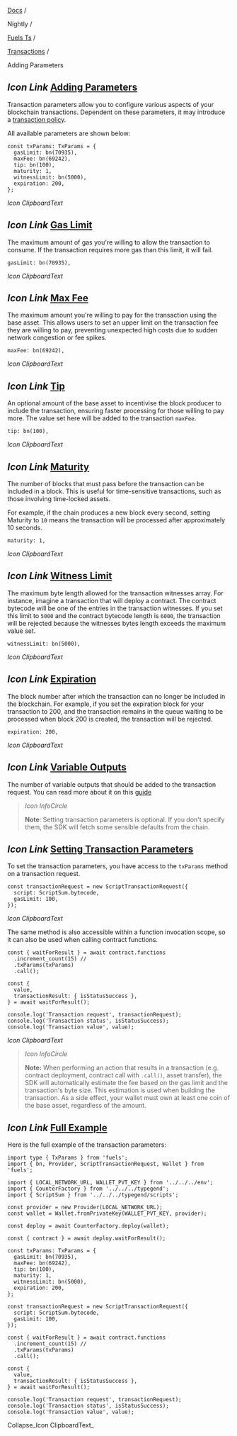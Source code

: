 [Docs](https://docs.fuel.network/) /

Nightly  /

[Fuels Ts](https://docs.fuel.network/docs/nightly/fuels-ts/) /

[Transactions](https://docs.fuel.network/docs/nightly/fuels-ts/transactions/) /

Adding Parameters

## _Icon Link_ [Adding Parameters](https://docs.fuel.network/docs/nightly/fuels-ts/transactions/adding-parameters/\#adding-parameters)

Transaction parameters allow you to configure various aspects of your blockchain transactions. Dependent on these parameters, it may introduce a [transaction policy](https://docs.fuel.network/docs/nightly/fuels-ts/transactions/adding-policies/).

All available parameters are shown below:

```fuel_Box fuel_Box-idXKMmm-css
const txParams: TxParams = {
  gasLimit: bn(70935),
  maxFee: bn(69242),
  tip: bn(100),
  maturity: 1,
  witnessLimit: bn(5000),
  expiration: 200,
};
```

_Icon ClipboardText_

## _Icon Link_ [Gas Limit](https://docs.fuel.network/docs/nightly/fuels-ts/transactions/adding-parameters/\#gas-limit)

The maximum amount of gas you're willing to allow the transaction to consume. If the transaction requires more gas than this limit, it will fail.

```fuel_Box fuel_Box-idXKMmm-css
gasLimit: bn(70935),
```

_Icon ClipboardText_

## _Icon Link_ [Max Fee](https://docs.fuel.network/docs/nightly/fuels-ts/transactions/adding-parameters/\#max-fee)

The maximum amount you're willing to pay for the transaction using the base asset. This allows users to set an upper limit on the transaction fee they are willing to pay, preventing unexpected high costs due to sudden network congestion or fee spikes.

```fuel_Box fuel_Box-idXKMmm-css
maxFee: bn(69242),
```

_Icon ClipboardText_

## _Icon Link_ [Tip](https://docs.fuel.network/docs/nightly/fuels-ts/transactions/adding-parameters/\#tip)

An optional amount of the base asset to incentivise the block producer to include the transaction, ensuring faster processing for those willing to pay more. The value set here will be added to the transaction `maxFee`.

```fuel_Box fuel_Box-idXKMmm-css
tip: bn(100),
```

_Icon ClipboardText_

## _Icon Link_ [Maturity](https://docs.fuel.network/docs/nightly/fuels-ts/transactions/adding-parameters/\#maturity)

The number of blocks that must pass before the transaction can be included in a block. This is useful for time-sensitive transactions, such as those involving time-locked assets.

For example, if the chain produces a new block every second, setting Maturity to `10` means the transaction will be processed after approximately 10 seconds.

```fuel_Box fuel_Box-idXKMmm-css
maturity: 1,
```

_Icon ClipboardText_

## _Icon Link_ [Witness Limit](https://docs.fuel.network/docs/nightly/fuels-ts/transactions/adding-parameters/\#witness-limit)

The maximum byte length allowed for the transaction witnesses array. For instance, imagine a transaction that will deploy a contract. The contract bytecode will be one of the entries in the transaction witnesses. If you set this limit to `5000` and the contract bytecode length is `6000`, the transaction will be rejected because the witnesses bytes length exceeds the maximum value set.

```fuel_Box fuel_Box-idXKMmm-css
witnessLimit: bn(5000),
```

_Icon ClipboardText_

## _Icon Link_ [Expiration](https://docs.fuel.network/docs/nightly/fuels-ts/transactions/adding-parameters/\#expiration)

The block number after which the transaction can no longer be included in the blockchain. For example, if you set the expiration block for your transaction to 200, and the transaction remains in the queue waiting to be processed when block 200 is created, the transaction will be rejected.

```fuel_Box fuel_Box-idXKMmm-css
expiration: 200,
```

_Icon ClipboardText_

## _Icon Link_ [Variable Outputs](https://docs.fuel.network/docs/nightly/fuels-ts/transactions/adding-parameters/\#variable-outputs)

The number of variable outputs that should be added to the transaction request. You can read more about it on this [guide](https://docs.fuel.network/docs/nightly/fuels-ts/contracts/variable-outputs/)

> _Icon InfoCircle_
>
> **Note**: Setting transaction parameters is optional. If you don't specify them, the SDK will fetch some sensible defaults from the chain.

## _Icon Link_ [Setting Transaction Parameters](https://docs.fuel.network/docs/nightly/fuels-ts/transactions/adding-parameters/\#setting-transaction-parameters)

To set the transaction parameters, you have access to the `txParams` method on a transaction request.

```fuel_Box fuel_Box-idXKMmm-css
const transactionRequest = new ScriptTransactionRequest({
  script: ScriptSum.bytecode,
  gasLimit: 100,
});
```

_Icon ClipboardText_

The same method is also accessible within a function invocation scope, so it can also be used when calling contract functions.

```fuel_Box fuel_Box-idXKMmm-css
const { waitForResult } = await contract.functions
  .increment_count(15) //
  .txParams(txParams)
  .call();

const {
  value,
  transactionResult: { isStatusSuccess },
} = await waitForResult();

console.log('Transaction request', transactionRequest);
console.log('Transaction status', isStatusSuccess);
console.log('Transaction value', value);

```

_Icon ClipboardText_

> _Icon InfoCircle_
>
> **Note:** When performing an action that results in a transaction (e.g. contract deployment, contract call with `.call()`, asset transfer), the SDK will automatically estimate the fee based on the gas limit and the transaction's byte size. This estimation is used when building the transaction. As a side effect, your wallet must own at least one coin of the base asset, regardless of the amount.

## _Icon Link_ [Full Example](https://docs.fuel.network/docs/nightly/fuels-ts/transactions/adding-parameters/\#full-example)

Here is the full example of the transaction parameters:

```fuel_Box fuel_Box-idXKMmm-css
import type { TxParams } from 'fuels';
import { bn, Provider, ScriptTransactionRequest, Wallet } from 'fuels';

import { LOCAL_NETWORK_URL, WALLET_PVT_KEY } from '../../../env';
import { CounterFactory } from '../../../typegend';
import { ScriptSum } from '../../../typegend/scripts';

const provider = new Provider(LOCAL_NETWORK_URL);
const wallet = Wallet.fromPrivateKey(WALLET_PVT_KEY, provider);

const deploy = await CounterFactory.deploy(wallet);

const { contract } = await deploy.waitForResult();

const txParams: TxParams = {
  gasLimit: bn(70935),
  maxFee: bn(69242),
  tip: bn(100),
  maturity: 1,
  witnessLimit: bn(5000),
  expiration: 200,
};

const transactionRequest = new ScriptTransactionRequest({
  script: ScriptSum.bytecode,
  gasLimit: 100,
});

const { waitForResult } = await contract.functions
  .increment_count(15) //
  .txParams(txParams)
  .call();

const {
  value,
  transactionResult: { isStatusSuccess },
} = await waitForResult();

console.log('Transaction request', transactionRequest);
console.log('Transaction status', isStatusSuccess);
console.log('Transaction value', value);

```

Collapse_Icon ClipboardText_